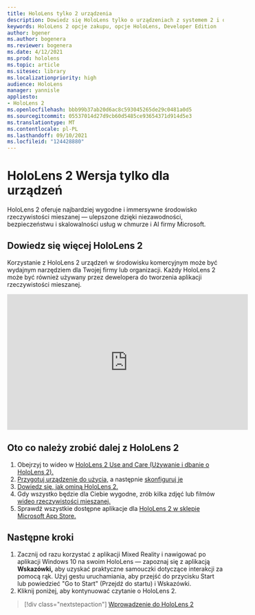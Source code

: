 ```yaml
---
title: HoloLens tylko 2 urządzenia
description: Dowiedz się HoloLens tylko o urządzeniach z systemem 2 i o tym, co należy zrobić po otrzymaniu własnego urządzenia.
keywords: HoloLens 2 opcje zakupu, opcje HoloLens, Developer Edition
author: bgener
ms.author: bogenera
ms.reviewer: bogenera
ms.date: 4/12/2021
ms.prod: hololens
ms.topic: article
ms.sitesec: library
ms.localizationpriority: high
audience: HoloLens
manager: yannisle
appliesto:
- HoloLens 2
ms.openlocfilehash: bbb99b37ab20d6ac8c593045265de29c0481a0d5
ms.sourcegitcommit: 05537014d27d9cb60d5485ce93654371d914d5e3
ms.translationtype: MT
ms.contentlocale: pl-PL
ms.lasthandoff: 09/10/2021
ms.locfileid: "124428880"
---
```

# <a name="hololens-2-device-only-edition"></a>HoloLens 2 Wersja tylko dla urządzeń

HoloLens 2 oferuje najbardziej wygodne i immersywne środowisko rzeczywistości mieszanej — ulepszone dzięki niezawodności, bezpieczeństwu i skalowalności usług w chmurze i AI firmy Microsoft.

## <a name="learn-about-hololens-2"></a>Dowiedz się więcej HoloLens 2
Korzystanie z HoloLens 2 urządzeń w środowisku komercyjnym może być wydajnym narzędziem dla Twojej firmy lub organizacji. Każdy HoloLens 2 może być również używany przez dewelopera do tworzenia aplikacji rzeczywistości mieszanej.

<iframe width="560" height="315" src="https://www.youtube.com/embed/XwOnHqiNAeU" frameborder="0" allow="accelerometer; autoplay; clipboard-write; encrypted-media; gyroscope; picture-in-picture" allowfullscreen></iframe>

## <a name="heres-what-to-do-next-with-the-hololens-2"></a>Oto co należy zrobić dalej z HoloLens 2

1. Obejrzyj to wideo w [HoloLens 2 Use and Care (Używanie i dbanie o HoloLens 2).](/hololens/hololens2-maintenance##HoloLens-2-Use-and-Care)
1. [Przygotuj urządzenie do użycia,](/hololens/hololens2-setup) a następnie [skonfiguruj je](/hololens/hololens2-start)
1. [Dowiedz się, jak ominą HoloLens 2.](/hololens/holographic-home)
1. Gdy wszystko będzie dla Ciebie wygodne, zrób kilka zdjęć lub filmów [wideo rzeczywistości mieszanej.](/hololens/holographic-photos-and-videos)
1. Sprawdź wszystkie dostępne aplikacje dla [HoloLens 2 w sklepie Microsoft App Store.](/hololens/holographic-store-apps)

## <a name="next-steps"></a>Następne kroki

1. Zacznij od razu korzystać z aplikacji Mixed Reality i nawigować po aplikacji Windows 10 na swoim HoloLens — zapoznaj się z aplikacją **Wskazówki,** aby uzyskać praktyczne samouczki dotyczące interakcji za pomocą rąk. Użyj gestu uruchamiania, aby przejść do przycisku Start lub powiedzieć "Go to Start" (Przejdź do startu) i Wskazówki.
1. Kliknij poniżej, aby kontynuować czytanie o HoloLens 2.

> [!div class="nextstepaction"]
> [Wprowadzenie do HoloLens 2](hololens2-basic-usage.md)